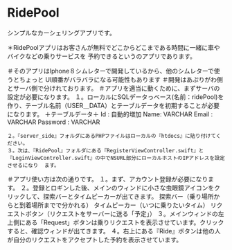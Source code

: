 # RidePool
シンプルなカーシェリングアプリです。

＊RidePoolアプリはお客さんが無料でどこからどこまである時間に一緒に車やバイクなどの乗りサービスを
予約できるというのアプリであります。

＃そのアプリはIphone８シムレターで開発しているから、他のシムレターで使うとちょっと
UI順番がバラバラになる可能性もあります
＃開発はあぷりがわ側とサーバ側で分けれております。
＃アプリを適当に動くために、まずサーバの設定が必要になります。
	１。ローカルにSQLデータっベース(名前：ridePool)を作り、テーブル名前（USER＿DATA）とテーブルデータを初期することが必要になります。
			＋テーブルデータ＋
				Id : 自動的増加
				Name: VARCHAR
				Email : VARCHAR
				Password : VARCHAR
	
	２。『server_side』フォルダにあるPHPファイルはローカルの『htdocs』に貼り付けてください。
	３。次は、『RidePool』フォルダにある『RegisterViewController.swift』と『LoginViewController.swift』の中でNSURL部分にローカルホストのIPアドレスを設定させるになり	ます。

＃アプリ使い方は次の通りです。
	１。まず、アカウント登録が必要になります。
	２。登録とロギンした後、メインのウィンドに小さな虫眼鏡アイコンをクリックして、探索バーとタイムピーカーが出てきます。
		探索バー（乗り場所からと到着場所までで分かれる）
		タイムピーカー（いつに乗りたいタイム）
		リクエストボタン（リクエストをサーバーに送る「予定」）
	３。メインウィンドの左上側にある「Request」ボタンは乗りリクエストを表示させています。クリックすると、確認ウィンドが出てきます。
	４。右上にある『Ride』ボタンは他の人が自分のリクエストをアクセプトした予約を表示させています。
